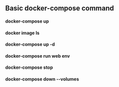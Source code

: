 ## Basic docker-compose command

#### docker-compose up
#### docker image ls
#### docker-compose up -d
#### docker-compose run web env
#### docker-compose stop
#### docker-compose down --volumes

